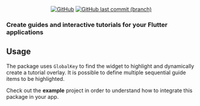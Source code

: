  <div align="center">
<!-- do not remove line below -->

<a href="">![GitHub](https://img.shields.io/github/license/tratteo/guide_it?color=orange&label=License)</a>
<a href="">![GitHub last commit (branch)](https://img.shields.io/github/last-commit/tratteo/guide_it/main?label=Last%20commit&color=brightgreen&logo=github)</a>

</div>

### Create guides and interactive tutorials for your Flutter applications

## Usage

The package uses `GlobalKey` to find the widget to highlight and dynamically create a tutorial overlay.
It is possible to define multiple sequential guide items to be highlighted.

Check out the **example** project in order to understand how to integrate this package in your app.